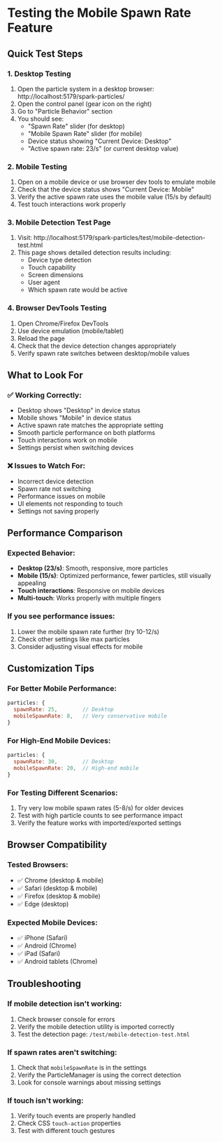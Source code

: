 # Testing the Mobile Spawn Rate Feature

## Quick Test Steps

### 1. Desktop Testing
1. Open the particle system in a desktop browser: http://localhost:5179/spark-particles/
2. Open the control panel (gear icon on the right)
3. Go to "Particle Behavior" section
4. You should see:
   - "Spawn Rate" slider (for desktop)
   - "Mobile Spawn Rate" slider (for mobile)
   - Device status showing "Current Device: Desktop"
   - "Active spawn rate: 23/s" (or current desktop value)

### 2. Mobile Testing
1. Open on a mobile device or use browser dev tools to emulate mobile
2. Check that the device status shows "Current Device: Mobile"
3. Verify the active spawn rate uses the mobile value (15/s by default)
4. Test touch interactions work properly

### 3. Mobile Detection Test Page
1. Visit: http://localhost:5179/spark-particles/test/mobile-detection-test.html
2. This page shows detailed detection results including:
   - Device type detection
   - Touch capability
   - Screen dimensions
   - User agent
   - Which spawn rate would be active

### 4. Browser DevTools Testing
1. Open Chrome/Firefox DevTools
2. Use device emulation (mobile/tablet)
3. Reload the page
4. Check that the device detection changes appropriately
5. Verify spawn rate switches between desktop/mobile values

## What to Look For

### ✅ Working Correctly:
- Desktop shows "Desktop" in device status
- Mobile shows "Mobile" in device status  
- Active spawn rate matches the appropriate setting
- Smooth particle performance on both platforms
- Touch interactions work on mobile
- Settings persist when switching devices

### ❌ Issues to Watch For:
- Incorrect device detection
- Spawn rate not switching
- Performance issues on mobile
- UI elements not responding to touch
- Settings not saving properly

## Performance Comparison

### Expected Behavior:
- **Desktop (23/s)**: Smooth, responsive, more particles
- **Mobile (15/s)**: Optimized performance, fewer particles, still visually appealing
- **Touch interactions**: Responsive on mobile devices
- **Multi-touch**: Works properly with multiple fingers

### If you see performance issues:
1. Lower the mobile spawn rate further (try 10-12/s)
2. Check other settings like max particles
3. Consider adjusting visual effects for mobile

## Customization Tips

### For Better Mobile Performance:
```javascript
particles: {
  spawnRate: 25,        // Desktop
  mobileSpawnRate: 8,   // Very conservative mobile
}
```

### For High-End Mobile Devices:
```javascript
particles: {
  spawnRate: 30,        // Desktop  
  mobileSpawnRate: 20,  // High-end mobile
}
```

### For Testing Different Scenarios:
1. Try very low mobile spawn rates (5-8/s) for older devices
2. Test with high particle counts to see performance impact
3. Verify the feature works with imported/exported settings

## Browser Compatibility

### Tested Browsers:
- ✅ Chrome (desktop & mobile)
- ✅ Safari (desktop & mobile)
- ✅ Firefox (desktop & mobile)
- ✅ Edge (desktop)

### Expected Mobile Devices:
- ✅ iPhone (Safari)
- ✅ Android (Chrome)
- ✅ iPad (Safari)
- ✅ Android tablets (Chrome)

## Troubleshooting

### If mobile detection isn't working:
1. Check browser console for errors
2. Verify the mobile detection utility is imported correctly
3. Test the detection page: `/test/mobile-detection-test.html`

### If spawn rates aren't switching:
1. Check that `mobileSpawnRate` is in the settings
2. Verify the ParticleManager is using the correct detection
3. Look for console warnings about missing settings

### If touch isn't working:
1. Verify touch events are properly handled
2. Check CSS `touch-action` properties
3. Test with different touch gestures
